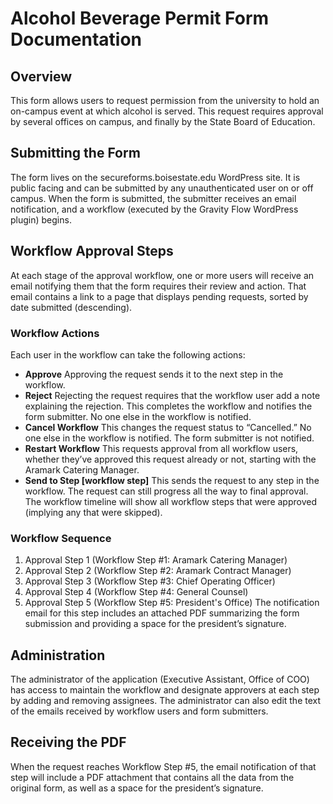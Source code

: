 # Alcohol Beverage Permit Form Documentation

## Overview 
This form allows users to request permission from the university to hold an on-campus event at which alcohol is served. This request requires approval by several offices on campus, and finally by the State Board of Education.

## Submitting the Form
The form lives on the secureforms.boisestate.edu WordPress site. It is public facing and can be submitted by any unauthenticated user on or off campus. When the form is submitted, the submitter receives an email notification, and a workflow (executed by the Gravity Flow WordPress plugin) begins.

## Workflow Approval Steps
At each stage of the approval workflow, one or more users will receive an email notifying them that the form requires their review and action. That email contains a link to a page that displays pending requests, sorted by date submitted (descending).

### Workflow Actions
Each user in the workflow can take the following actions:
* **Approve** Approving the request sends it to the next step in the workflow.
* **Reject** Rejecting the request requires that the workflow user add a note explaining the rejection. This completes the workflow and notifies the form submitter. No one else in the workflow is notified.
* **Cancel Workflow** This changes the request status to “Cancelled.” No one else in the workflow is notified. The form submitter is not notified.
* **Restart Workflow** This requests approval from all workflow users, whether they’ve approved this request already or not, starting with the Aramark Catering Manager.
* **Send to Step [workflow step]** This sends the request to any step in the workflow. The request can still progress all the way to final  approval. The workflow timeline will show all workflow steps that were approved (implying any that were skipped).

### Workflow Sequence
1. Approval Step 1 (Workflow Step #1: Aramark Catering Manager) 
2. Approval Step 2 (Workflow Step #2: Aramark Contract Manager)
3. Approval Step 3 (Workflow Step #3: Chief Operating Officer)
4. Approval Step 4 (Workflow Step #4: General Counsel)
5. Approval Step 5 (Workflow Step #5: President's Office) The notification email for this step includes an attached PDF summarizing the form submission and providing a space for the president’s signature. 

## Administration
The administrator of the application (Executive Assistant, Office of COO) has access to maintain the workflow and designate approvers at each step by adding and removing assignees. The administrator can also edit the text of the emails received by workflow users and form submitters.

## Receiving the PDF
When the request reaches Workflow Step #5, the email notification of that step will include a PDF attachment that contains all the data from the original form, as well as a space for the president’s signature. 
